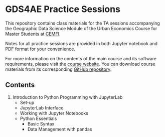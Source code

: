 # GDS4AE Practice Sessions

This repository contains class materials for the TA sessions accompanying the Geographic Data Science Module of the Urban Economics Course for Master Students at [CEMFI](https://www.cemfi.es/index.asp).

Notes for all practice sessions are provided in both Jupyter notebook and PDF format for your convenience. 

For more information on the contents of the main course and its software requirements, please visit the [course website](https://darribas.org/gds4ae/content/pages/home.html). You can download course materials from its corresponding [GitHub repository](https://github.com/darribas/gds4ae).

## Contents

1. Introduction to Python Programming with JupyterLab
    - Set-up
    - JupyterLab Interface
    - Working with Jupyter Notebooks
    - Python Essentials
        - Basic Syntax
        - Data Management with pandas